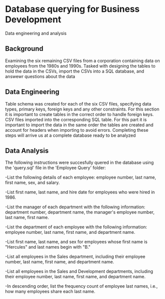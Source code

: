 # Database querying for Business Development 
Data engineering and analysis 

## Background
Examining the six remaining CSV files from a corporation containing data on employees from the 1980s and 1990s. Tasked with designing the tables to hold the data in the CSVs, import the CSVs into a SQL database, and answewr questions about the data

## Data Engineering
Table schema was created for each of the six CSV files, specifying data types, primary keys, foreign keys and any other constraints. For this section it is important to create tables in the correct order to handle foreign keys. CSV files imported into the corresponding SQL table. For this part it is important to import the data in the same order the tables are created and account for headers when importing to avoid errors. Completing these steps will arrive us at a complete database ready to be analyzed 

## Data Analysis
The following instructions were succesfully quered in the database using the 'query.sql' file in the 'Employee Query' folder:
  
  -List the following details of each employee: employee number, last name, first name, sex, and salary.

  -List first name, last name, and hire date for employees who were hired in 1986.

  -List the manager of each department with the following information: department number, department name, the manager's employee number, last name, first name.

  -List the department of each employee with the following information: employee number, last name, first name, and department name.

  -List first name, last name, and sex for employees whose first name is "Hercules" and last names begin with "B."

  -List all employees in the Sales department, including their employee number, last name, first name, and department name.

  -List all employees in the Sales and Development departments, including their employee number, last name, first name, and department name.

  -In descending order, list the frequency count of employee last names, i.e., how many employees share each last name.


  
